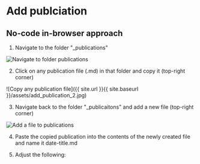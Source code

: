 # Add publciation
## No-code in-browser approach

1. Navigate to the folder "_publications"

![Navigate to folder publications](/assets/add_publication_1.jpg)

2. Click on any publication file (.md) in that folder and copy it (top-right corner)

![Copy any publication file]({{ site.url }}{{ site.baseurl }}/assets/add_publication_2.jpg)

3. Navigate back to the folder "_publicaitons" and add a new file (top-right corner)

![Add a file to publications](assets/add_publication_3.jpg)

4. Paste the copied publication into the contents of the newly created file and name it date-title.md

5. Adjust the following: